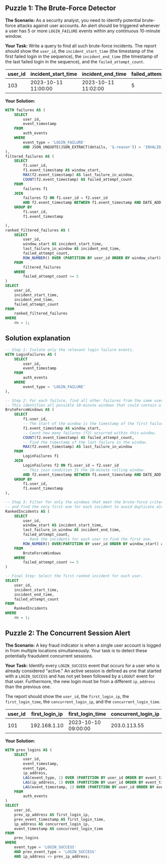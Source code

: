 ## Puzzle 1: The Brute-Force Detector

**The Scenario:** As a security analyst, you need to identify potential brute-force attacks against user accounts. An alert should be triggered whenever a user has 5 or more `LOGIN_FAILURE` events within any continuous 10-minute window.

**Your Task:** Write a query to find all such brute-force incidents. The report should show the `user_id`, the `incident_start_time` (the timestamp of the first failed login in the sequence), the `incident_end_time` (the timestamp of the last failed login in the sequence), and the `failed_attempt_count`.

| user_id | incident_start_time | incident_end_time   | failed_attempt_count |
| ------- | ------------------- | ------------------- | -------------------- |
| 103     | 2023-10-11 11:00:00 | 2023-10-11 11:02:00 | 5                    |
**Your Solution:**

```sql
WITH failures AS (
	SELECT
		user_id,
		event_timestamp
	FROM
		auth_events
	WHERE
		event_type = 'LOGIN_FAILURE'
		AND JSON_UNQUOTE(JSON_EXTRACT(details, '$.reason')) = 'INVALID_PASSWORD'
),
filtered_failures AS (
	SELECT
		f1.user_id,
		f1.event_timestamp AS window_start,
		MAX(f2.event_timestamp) AS last_failure_in_window,
		COUNT(f2.event_timestamp) AS failed_attempt_count
	FROM
		failures f1
	JOIN
		failures f2 ON f1.user_id = f2.user_id
		AND f2.event_timestamp BETWEEN f1.event_timestamp AND DATE_ADD(f1.event_timestamp, INTERVAL 10 MINUTE)
	GROUP BY
		f1.user_id,
		f1.event_timestamp

),
ranked_filtered_failures AS (
	SELECT
		user_id,
		window_start AS incident_start_time,
		last_failure_in_window AS incident_end_time,
		failed_attempt_count,
		ROW_NUMBER() OVER (PARTITION BY user_id ORDER BY window_start) AS rn
	FROM
		filtered_failures
	WHERE
		failed_attempt_count >= 5
)
SELECT
	user_id,
	incident_start_time,
	incident_end_time,
	failed_attempt_count
FROM
	ranked_filtered_failures
WHERE
	rn = 1;
```
## Solution explanation
```sql
-- Step 1: Isolate only the relevant login failure events.
WITH LoginFailures AS (
    SELECT
        user_id,
        event_timestamp
    FROM
        auth_events
    WHERE
        event_type = 'LOGIN_FAILURE'
),

-- Step 2: For each failure, find all other failures from the same user within the next 10 minutes.
-- This identifies all possible 10-minute windows that could contain a brute-force attack.
BruteForceWindows AS (
    SELECT
        f1.user_id,
        -- The start of the window is the timestamp of the first failure in the group.
        f1.event_timestamp AS window_start,
        -- Count how many failures (f2) occurred within this window.
        COUNT(f2.event_timestamp) AS failed_attempt_count,
        -- Find the timestamp of the last failure in the window.
        MAX(f2.event_timestamp) AS last_failure_in_window
    FROM
        LoginFailures f1
    JOIN
        LoginFailures f2 ON f1.user_id = f2.user_id
        -- This join condition IS the 10-minute rolling window.
        AND f2.event_timestamp BETWEEN f1.event_timestamp AND DATE_ADD(f1.event_timestamp, INTERVAL 10 MINUTE)
    GROUP BY
        f1.user_id,
        f1.event_timestamp
),

-- Step 3: Filter for only the windows that meet the brute-force criteria (>= 5 failures)
-- and find the very first one for each incident to avoid duplicate alerts.
RankedIncidents AS (
    SELECT
        user_id,
        window_start AS incident_start_time,
        last_failure_in_window AS incident_end_time,
        failed_attempt_count,
        -- Rank the incidents for each user to find the first one.
        ROW_NUMBER() OVER(PARTITION BY user_id ORDER BY window_start) as rn
    FROM
        BruteForceWindows
    WHERE
        failed_attempt_count >= 5
)

-- Final Step: Select the first ranked incident for each user.
SELECT
    user_id,
    incident_start_time,
    incident_end_time,
    failed_attempt_count
FROM
    RankedIncidents
WHERE
    rn = 1;
```

## Puzzle 2: The Concurrent Session Alert

**The Scenario:** A key fraud indicator is when a single user account is logged in from multiple locations simultaneously. Your task is to detect these potentially fraudulent concurrent sessions.

**Your Task:** Identify every `LOGIN_SUCCESS` event that occurs for a user who is already considered "active." An active session is defined as one that started with a `LOGIN_SUCCESS` and has not yet been followed by a `LOGOUT` event for that user. Furthermore, the new login must be from a different `ip_address` than the previous one.

The report should show the `user_id`, the `first_login_ip`, the `first_login_time`, the `concurrent_login_ip`, and the `concurrent_login_time`.

| user_id | first_login_ip | first_login_time    | concurrent_login_ip | concurrent_login_time |
| ------- | -------------- | ------------------- | ------------------- | --------------------- |
| 101     | 192.168.1.10   | 2023-10-10 09:00:00 | 203.0.113.55        | 2023-10-10 09:02:30   |

**Your Solution:**

```sql
WITH prev_logins AS (
    SELECT
        user_id,
        event_timestamp,
        event_type,
        ip_address,
        LAG(event_type, 1) OVER (PARTITION BY user_id ORDER BY event_timestamp) AS prev_event_type,
        LAG(ip_address, 1) OVER (PARTITION BY user_id ORDER BY event_timestamp) AS prev_ip_address,
        LAG(event_timestamp, 1) OVER (PARTITION BY user_id ORDER BY event_timestamp) AS prev_event_timestamp
    FROM
        auth_events
)
SELECT
    user_id,
    prev_ip_address AS first_login_ip,
    prev_event_timestamp AS first_login_time,
    ip_address AS concurrent_login_ip,
    event_timestamp AS concurrent_login_time
FROM
    prev_logins
WHERE
    event_type = 'LOGIN_SUCCESS'
    AND prev_event_type = 'LOGIN_SUCCESS'
    AND ip_address <> prev_ip_address;
```
